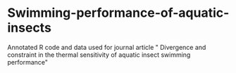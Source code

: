 # Swimming-performance-of-aquatic-insects
Annotated R code and data used for journal article " Divergence and constraint in the thermal sensitivity of aquatic insect swimming performance"
